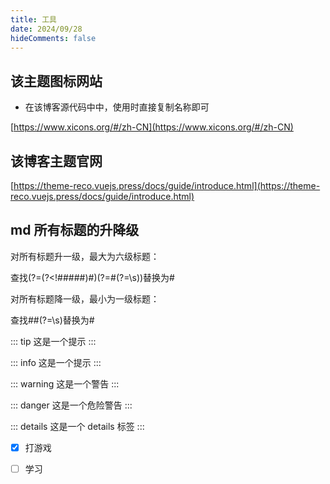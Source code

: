 ```yaml
---
title: 工具
date: 2024/09/28
hideComments: false
---
```



## 该主题图标网站
- 在该博客源代码中中，使用时直接复制名称即可

[https://www.xicons.org/#/zh-CN](https://www.xicons.org/#/zh-CN)

## 该博客主题官网
[https://theme-reco.vuejs.press/docs/guide/introduce.html](https://theme-reco.vuejs.press/docs/guide/introduce.html)

## md 所有标题的升降级
对所有标题升一级，最大为六级标题：

查找(?=(?<!#####)#)(?=#(?=\s))替换为#

对所有标题降一级，最小为一级标题：

查找##(?=\s)替换为#

::: tip
这是一个提示
:::

::: info
这是一个提示
:::

::: warning
这是一个警告
:::

::: danger
这是一个危险警告
:::

::: details
这是一个 details 标签
:::

- [x] 打游戏
- [ ] 学习

